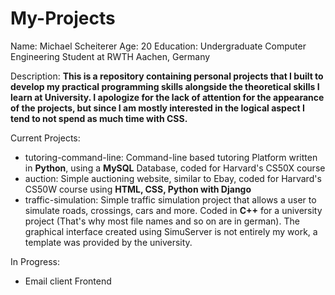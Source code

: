 # My-Projects

Name: Michael Scheiterer
Age: 20
Education: Undergraduate Computer Engineering Student at RWTH Aachen, Germany 

Description:
**This is a repository containing personal projects that I built to develop my practical programming skills alongside the theoretical skills I learn at University. I apologize for the lack of attention for the appearance of the projects, but since I am mostly interested in the logical aspect I tend to not spend as much time with CSS.**

Current Projects:
- tutoring-command-line: Command-line based tutoring Platform written in **Python**, using a **MySQL** Database, coded for Harvard's CS50X course
- auction: Simple auctioning website, similar to Ebay, coded for Harvard's CS50W course using **HTML, CSS, Python with Django**
- traffic-simulation: Simple traffic simulation project that allows a user to simulate roads, crossings, cars and more. Coded in **C++** for a university project (That's why most file names and so on are in german). The graphical interface created using SimuServer is not entirely my work, a template was provided by the university. 

In Progress:
- Email client Frontend
